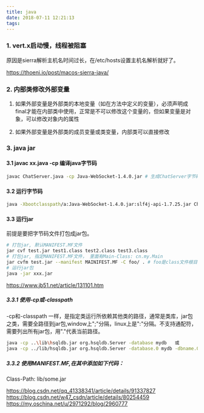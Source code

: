```yaml
---
title: java
date: 2018-07-11 12:21:13
tags:
---
```


### 1. vert.x启动慢，线程被阻塞
原因是sierra解析主机名时间过长，在/etc/hosts设置主机名解析就好了。

https://thoeni.io/post/macos-sierra-java/

<!-- more -->

### 2. 内部类修改外部变量
1. 如果外部变量是外部类的本地变量（如在方法中定义的变量），必须声明成final才能在内部类中使用，正常是不可以修改这个变量的，但如果变量是对象，可以修改对象内的属性

2. 如果外部变量是外部类的成员变量或类变量，内部类可以直接修改

### 3. java jar
#### 3.1 javac xx.java -cp 编译java字节码 
``` bash
javac ChatServer.java -cp Java-WebSocket-1.4.0.jar # 生成ChatServer字节码
```

#### 3.2 运行字节码
``` bash
java -Xbootclasspath/a:Java-WebSocket-1.4.0.jar:slf4j-api-1.7.25.jar ChatServer # Xbootclasspath选择外部包, 用':'分割多个jar
```

#### 3.3 运行jar
前提是要把字节码文件打包成jar包。
``` sh
# 打包jar, 默认MANIFEST.MF文件
jar cvf test.jar test1.class test2.class test3.class
# 打包jar, 指定MANIFEST.MF文件， 里面有Main-Class: cn.my.Main
jar cvfm test.jar --manifest MAINIFEST.MF -C foo/ . # foo是class文件根目录， '.'代表当前目录下？
# 运行jar包
java -jar xxx.jar
```
https://www.jb51.net/article/131101.htm

##### 3.3.1 使用-cp或-classpath
-cp和-classpath 一样，是指定类运行所依赖其他类的路径，通常是类库，jar包之类，需要全路径到jar包,window上";"分隔，linux上是":"分隔。不支持通配符，需要列出所有jar包，用"."代表当前路径。

``` bash
java -cp ..\lib\hsqldb.jar org.hsqldb.Server -database mydb   或  
java -cp ../lib/hsqldb.jar org.hsqldb.Server -database.0 mydb -dbname.0 mydb  
```
##### 3.3.2 使用MANIFEST.MF,在其中添加如下代码：
Class-Path: lib/some.jar

https://blog.csdn.net/qq_41338341/article/details/91337827
https://blog.csdn.net/w47_csdn/article/details/80254459
https://my.oschina.net/u/2971292/blog/2960777